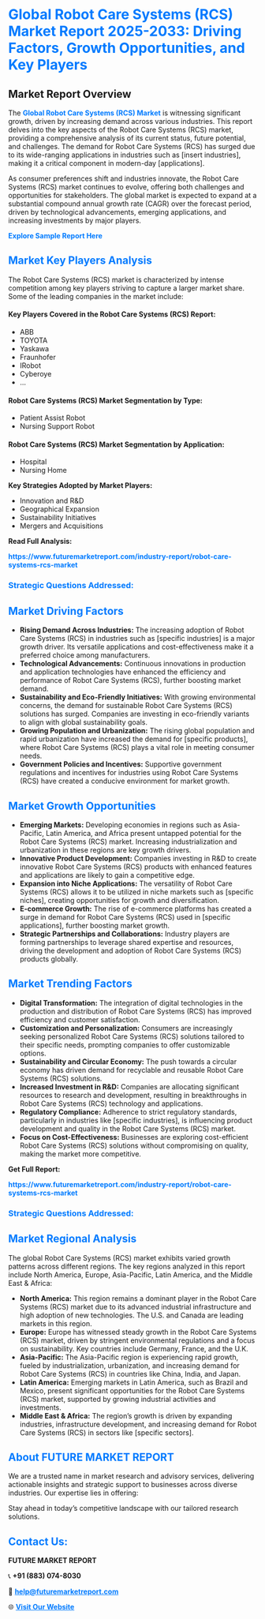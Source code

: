 <h1 style="color: #007BFF;">Global Robot Care Systems (RCS) Market Report 2025-2033: Driving Factors, Growth Opportunities, and Key Players</h1>

<section id="overview">
<h2>Market Report Overview</h2>
<p>The <a href="https://www.futuremarketreport.com/industry-report/robot-care-systems-rcs-market" style="color: #007BFF; text-decoration: none;"><strong>Global Robot Care Systems (RCS) Market</strong></a> is witnessing significant growth, driven by increasing demand across various industries. This report delves into the key aspects of the Robot Care Systems (RCS) market, providing a comprehensive analysis of its current status, future potential, and challenges. The demand for Robot Care Systems (RCS) has surged due to its wide-ranging applications in industries such as [insert industries], making it a critical component in modern-day [applications].</p>
<p>As consumer preferences shift and industries innovate, the Robot Care Systems (RCS) market continues to evolve, offering both challenges and opportunities for stakeholders. The global market is expected to expand at a substantial compound annual growth rate (CAGR) over the forecast period, driven by technological advancements, emerging applications, and increasing investments by major players.</p>
</section>

<section id="overview">
<p><a href="https://www.futuremarketreport.com/request-sample/reportId=91237" style="color: #007BFF; text-decoration: none;"><strong>Explore Sample Report Here</strong></a></p>
</section>

<section id="key-players">
<h2 style="color: #007BFF;">Market Key Players Analysis</h2>
<p>The Robot Care Systems (RCS) market is characterized by intense competition among key players striving to capture a larger market share. Some of the leading companies in the market include:</p>
<h4>Key Players Covered in the Robot Care Systems (RCS) Report:</h4>
<ul><li>ABB</li><li>TOYOTA</li><li>Yaskawa</li><li>Fraunhofer</li><li>IRobot</li><li>Cyberoye</li><li>...</li></ul>
<h4>Robot Care Systems (RCS) Market Segmentation by Type:</h4>
<ul><li>Patient Assist Robot</li><li>Nursing Support Robot</li></ul>

<h4>Robot Care Systems (RCS) Market Segmentation by Application:</h4>
<ul><li>Hospital</li><li>Nursing Home</li></ul>
<p><strong>Key Strategies Adopted by Market Players:</strong></p>
<ul>
<li>Innovation and R&D</li>
<li>Geographical Expansion</li>
<li>Sustainability Initiatives</li>
<li>Mergers and Acquisitions</li>
</ul>
</section>

<section>
<p><strong>Read Full Analysis: </strong></p><a href="https://www.futuremarketreport.com/industry-report/robot-care-systems-rcs-market" style="color: #007BFF; text-decoration: none;"><strong>https://www.futuremarketreport.com/industry-report/robot-care-systems-rcs-market</strong></a>
<h3 style="color: #007BFF;">Strategic Questions Addressed:</h3>
</section>

<section id="driving-factors">
<h2 style="color: #007BFF;">Market Driving Factors</h2>
<ul>
<li><strong>Rising Demand Across Industries:</strong> The increasing adoption of Robot Care Systems (RCS) in industries such as [specific industries] is a major growth driver. Its versatile applications and cost-effectiveness make it a preferred choice among manufacturers.</li>
<li><strong>Technological Advancements:</strong> Continuous innovations in production and application technologies have enhanced the efficiency and performance of Robot Care Systems (RCS), further boosting market demand.</li>
<li><strong>Sustainability and Eco-Friendly Initiatives:</strong> With growing environmental concerns, the demand for sustainable Robot Care Systems (RCS) solutions has surged. Companies are investing in eco-friendly variants to align with global sustainability goals.</li>
<li><strong>Growing Population and Urbanization:</strong> The rising global population and rapid urbanization have increased the demand for [specific products], where Robot Care Systems (RCS) plays a vital role in meeting consumer needs.</li>
<li><strong>Government Policies and Incentives:</strong> Supportive government regulations and incentives for industries using Robot Care Systems (RCS) have created a conducive environment for market growth.</li>
</ul>
</section>

<section id="growth-opportunities">
<h2 style="color: #007BFF;">Market Growth Opportunities</h2>
<ul>
<li><strong>Emerging Markets:</strong> Developing economies in regions such as Asia-Pacific, Latin America, and Africa present untapped potential for the Robot Care Systems (RCS) market. Increasing industrialization and urbanization in these regions are key growth drivers.</li>
<li><strong>Innovative Product Development:</strong> Companies investing in R&D to create innovative Robot Care Systems (RCS) products with enhanced features and applications are likely to gain a competitive edge.</li>
<li><strong>Expansion into Niche Applications:</strong> The versatility of Robot Care Systems (RCS) allows it to be utilized in niche markets such as [specific niches], creating opportunities for growth and diversification.</li>
<li><strong>E-commerce Growth:</strong> The rise of e-commerce platforms has created a surge in demand for Robot Care Systems (RCS) used in [specific applications], further boosting market growth.</li>
<li><strong>Strategic Partnerships and Collaborations:</strong> Industry players are forming partnerships to leverage shared expertise and resources, driving the development and adoption of Robot Care Systems (RCS) products globally.</li>
</ul>
</section>

<section id="trending-factors">
<h2 style="color: #007BFF;">Market Trending Factors</h2>
<ul>
<li><strong>Digital Transformation:</strong> The integration of digital technologies in the production and distribution of Robot Care Systems (RCS) has improved efficiency and customer satisfaction.</li>
<li><strong>Customization and Personalization:</strong> Consumers are increasingly seeking personalized Robot Care Systems (RCS) solutions tailored to their specific needs, prompting companies to offer customizable options.</li>
<li><strong>Sustainability and Circular Economy:</strong> The push towards a circular economy has driven demand for recyclable and reusable Robot Care Systems (RCS) solutions.</li>
<li><strong>Increased Investment in R&D:</strong> Companies are allocating significant resources to research and development, resulting in breakthroughs in Robot Care Systems (RCS) technology and applications.</li>
<li><strong>Regulatory Compliance:</strong> Adherence to strict regulatory standards, particularly in industries like [specific industries], is influencing product development and quality in the Robot Care Systems (RCS) market.</li>
<li><strong>Focus on Cost-Effectiveness:</strong> Businesses are exploring cost-efficient Robot Care Systems (RCS) solutions without compromising on quality, making the market more competitive.</li>
</ul>
</section>

<section>
<p><strong>Get Full Report: </strong></p><a href="https://www.futuremarketreport.com/industry-report/robot-care-systems-rcs-market" style="color: #007BFF; text-decoration: none;"><strong>https://www.futuremarketreport.com/industry-report/robot-care-systems-rcs-market</strong></a>
<h3 style="color: #007BFF;">Strategic Questions Addressed:</h3>
</section>


<section id="regional-analysis">
<h2 style="color: #007BFF;">Market Regional Analysis</h2>
<p>The global Robot Care Systems (RCS) market exhibits varied growth patterns across different regions. The key regions analyzed in this report include North America, Europe, Asia-Pacific, Latin America, and the Middle East & Africa:</p>
<ul>
<li><strong>North America:</strong> This region remains a dominant player in the Robot Care Systems (RCS) market due to its advanced industrial infrastructure and high adoption of new technologies. The U.S. and Canada are leading markets in this region.</li>
<li><strong>Europe:</strong> Europe has witnessed steady growth in the Robot Care Systems (RCS) market, driven by stringent environmental regulations and a focus on sustainability. Key countries include Germany, France, and the U.K.</li>
<li><strong>Asia-Pacific:</strong> The Asia-Pacific region is experiencing rapid growth, fueled by industrialization, urbanization, and increasing demand for Robot Care Systems (RCS) in countries like China, India, and Japan.</li>
<li><strong>Latin America:</strong> Emerging markets in Latin America, such as Brazil and Mexico, present significant opportunities for the Robot Care Systems (RCS) market, supported by growing industrial activities and investments.</li>
<li><strong>Middle East & Africa:</strong> The region’s growth is driven by expanding industries, infrastructure development, and increasing demand for Robot Care Systems (RCS) in sectors like [specific sectors].</li>
</ul>
</section>

<footer>
<h2 style="color: #007BFF;">About FUTURE MARKET REPORT</h2>
<p>We are a trusted name in market research and advisory services, delivering actionable insights and strategic support to businesses across diverse industries. Our expertise lies in offering:</p>

<p>Stay ahead in today’s competitive landscape with our tailored research solutions.</p>

<h2 style="color: #007BFF;">Contact Us:</h2>
<p><strong>FUTURE MARKET REPORT</strong></p>
<p>📞 <strong>+91 (883) 074-8030</strong></p>
<p>📧 <strong><a href="mailto:help@futuremarketreport.com" style="color: #007BFF;">help@futuremarketreport.com</a></strong></p>
<p>🌐 <strong><a href="https://www.futuremarketreport.com/" style="color: #007BFF;">Visit Our Website</a></strong></p>
</footer>